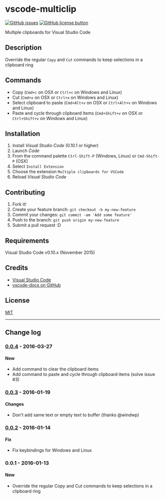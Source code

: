 # vscode-multiclip

[![GitHub issues](https://img.shields.io/github/issues/stef-levesque/vscode-multiclip.svg)](https://github.com/stef-levesque/vscode-multiclip/issues)
[![GitHub license button](https://img.shields.io/github/license/stef-levesque/vscode-multiclip.svg)](https://github.com/stef-levesque/vscode-multiclip/blob/master/LICENSE.md)

Multiple clipboards for Visual Studio Code

## Description

Override the regular `Copy` and `Cut` commands to keep selections in a clipboard ring

## Commands

* Copy (`Cmd+c` on OSX or `Ctrl+c` on Windows and Linux)
* Cut (`Cmd+x` on OSX or `Ctrl+x` on Windows and Linux)
* Select clipboard to paste  (`Cmd+Alt+v` on OSX or `Ctrl+Alt+v` on Windows and Linux)
* Paste and cycle through clipboard items (`Cmd+Shift+v` on OSX or `Ctrl+Shift+v` on Windows and Linux)

## Installation

1. Install *Visual Studio Code* (0.10.1 or higher)
2. Launch *Code*
3. From the command palette `Ctrl-Shift-P` (Windows, Linux) or `Cmd-Shift-P` (OSX)
4. Select `Install Extension`
5. Choose the extension `Multiple clipboards for VSCode`
6. Reload *Visual Studio Code*

## Contributing

1. Fork it!
2. Create your feature branch: `git checkout -b my-new-feature`
3. Commit your changes: `git commit -am 'Add some feature'`
4. Push to the branch: `git push origin my-new-feature`
5. Submit a pull request :D

## Requirements

Visual Studio Code v0.10.x (November 2015)

## Credits

* [Visual Studio Code](https://code.visualstudio.com/)
* [vscode-docs on GitHub](https://github.com/Microsoft/vscode-docs)

## License

[MIT](LICENSE.md)

---

## Change log

### [0.0.4] - 2016-03-27

#### New

* Add command to clear the clipboard items
* Add command to paste and cycle through clipboard items (solve issue #3)

### [0.0.3] - 2016-01-19

#### Changes

* Don't add same text or empty text to buffer (thanks @windwp)

### [0.0.2] - 2016-01-14

#### Fix

* Fix keybindings for Windows and Linux

### 0.0.1 - 2016-01-13

#### New

* Override the regular Copy and Cut commands to keep selections in a clipboard ring

[0.0.4]: https://github.com/stef-levesque/vscode-multiclip/compare/d499c99c9d66d22db6d6c43a94a9f4bd5966c756...87e65d1e542a398045ae7e005940b47bd6179647
[0.0.3]: https://github.com/stef-levesque/vscode-multiclip/compare/9d87335cf1c079a86bd21c53f33c9573afe6fb4a...7f174cbf6cf9540e846059f576fc4daad1a87136
[0.0.2]: https://github.com/stef-levesque/vscode-multiclip/compare/f5499ab2e7d1175f2ded691fe98fe3fc4e34704e...9d87335cf1c079a86bd21c53f33c9573afe6fb4a
